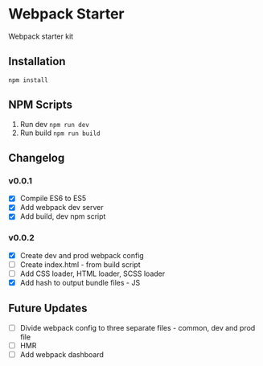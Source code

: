 # Webpack Starter
Webpack starter kit

## Installation

```
npm install
```

## NPM Scripts
1. Run dev ```npm run dev```
2. Run build ```npm run build```

## Changelog

### v0.0.1
- [x] Compile ES6 to ES5
- [x] Add webpack dev server
- [x] Add build, dev npm script

### v0.0.2
- [x] Create dev and prod webpack config
- [ ] Create index.html - from build script
- [ ] Add CSS loader, HTML loader, SCSS loader
- [x] Add hash to output bundle files - JS

## Future Updates
- [ ] Divide webpack config to three separate files - common, dev and prod file
- [ ] HMR
- [ ] Add webpack dashboard

